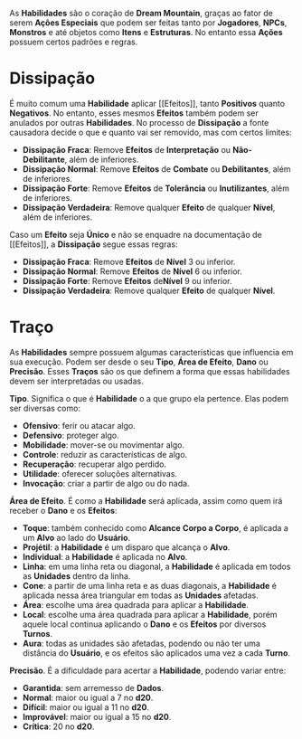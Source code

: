 As **Habilidades** são o coração de **Dream Mountain**, graças ao fator de serem **Ações Especiais** que podem ser feitas tanto por **Jogadores**, **NPCs**, **Monstros** e até objetos como **Itens** e **Estruturas**. No entanto essa **Ações** possuem certos padrões e regras.

# Dissipação

É muito comum uma **Habilidade** aplicar [[Efeitos]], tanto **Positivos** quanto **Negativos**. No entanto, esses mesmos **Efeitos** também podem ser anulados por outras **Habilidades**. No processo de **Dissipação** a fonte causadora decide o que e quanto vai ser removido, mas com certos limites:

* **Dissipação Fraca**: Remove **Efeitos** de **Interpretação** ou **Não-Debilitante**, além de inferiores.
* **Dissipação Normal**: Remove **Efeitos** de **Combate** ou **Debilitantes**, além de inferiores.
* **Dissipação Forte**: Remove **Efeitos** de **Tolerância** ou **Inutilizantes**, além de inferiores.
* **Dissipação Verdadeira**: Remove qualquer **Efeito** de qualquer **Nível**, além de inferiores.

Caso um **Efeito** seja **Único** e não se enquadre na documentação de [[Efeitos]], a **Dissipação** segue essas regras:

* **Dissipação Fraca**: Remove **Efeitos** de **Nível** 3 ou inferior.
* **Dissipação Normal**: Remove **Efeitos** de **Nível** 6 ou inferior.
* **Dissipação Forte**: Remove **Efeitos** de**Nível** 9 ou inferior.
* **Dissipação Verdadeira**: Remove qualquer **Efeito** de qualquer **Nível**.

# Traço

As **Habilidades** sempre possuem algumas características que influencia em sua execução. Podem ser desde o seu **Tipo**, **Área de Efeito**, **Dano** ou **Precisão**. Esses **Traços** são os que definem a forma que essas habilidades devem ser interpretadas ou usadas.

**Tipo**. Significa o que é **Habilidade** o a que grupo ela pertence. Elas podem ser diversas como:

* **Ofensivo**: ferir ou atacar algo.
* **Defensivo**: proteger algo.
* **Mobilidade**: mover-se ou movimentar algo.
* **Controle**: reduzir as características de algo.
* **Recuperação**: recuperar algo perdido.
* **Utilidade**: oferecer soluções alternativas.
* **Invocação**: criar a partir de algo ou do nada.

**Área de Efeito**. É como a **Habilidade** será aplicada, assim como quem irá receber o **Dano** e os **Efeitos**:

* **Toque**: também conhecido como **Alcance** **Corpo a Corpo**, é aplicada a um **Alvo** ao lado do **Usuário**.
* **Projétil**: a **Habilidade** é um disparo que alcança o **Alvo**.
* **Individual**: a **Habilidade** é aplicada no **Alvo**.
* **Linha**: em uma linha reta ou diagonal, a **Habilidade** é aplicada em todos as **Unidades** dentro da linha.
* **Cone**: a partir de uma linha reta e as duas diagonais, a **Habilidade** é aplicada nessa área triangular em todas as **Unidades** afetadas.
* **Área**: escolhe uma área quadrada para aplicar a **Habilidade**.
* **Local**: escolhe uma área quadrada para aplicar a **Habilidade**, porém aquele local continua aplicando o **Dano** e os **Efeitos** por diversos **Turnos**.
* **Aura**: todas as unidades são afetadas, podendo ou não ter uma distância do **Usuário**, e os efeitos são aplicados uma vez a cada **Turno**.

**Precisão**. É a dificuldade para acertar a **Habilidade**, podendo variar entre:

* **Garantida**: sem arremesso de **Dados**.
* **Normal**: maior ou igual a 7 no **d20**.
* **Difícil**: maior ou igual a 11 no **d20**.
* **Improvável**: maior ou igual a 15 no **d20**.
* **Crítica**: 20 no **d20**.
